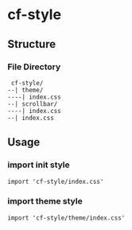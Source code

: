 # cf-style

## Structure

### File Directory

``` text
 cf-style/
--| theme/
----| index.css
--| scrollbar/
----| index.css
--| index.css
```

## Usage

### import init style

`import 'cf-style/index.css'`

### import theme style

`import 'cf-style/theme/index.css'`
